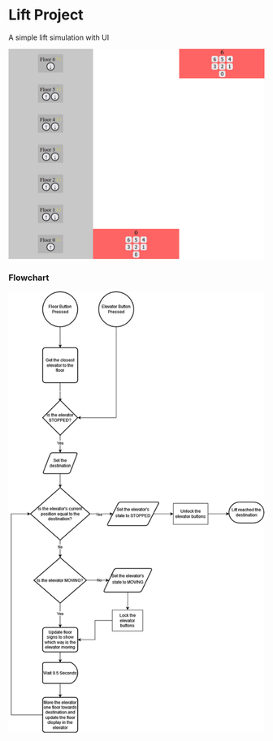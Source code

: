 # Lift Project
A simple lift simulation with UI

![Lift GIF](Images/liftgif.gif)

### Flowchart
![Elevator Flowchart](Images/ElevatorFlowchart.png)
